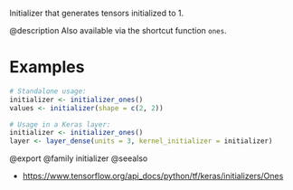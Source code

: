 Initializer that generates tensors initialized to 1.

@description
Also available via the shortcut function `ones`.

# Examples

```r
# Standalone usage:
initializer <- initializer_ones()
values <- initializer(shape = c(2, 2))
```


```r
# Usage in a Keras layer:
initializer <- initializer_ones()
layer <- layer_dense(units = 3, kernel_initializer = initializer)
```

@export
@family initializer
@seealso
+ <https://www.tensorflow.org/api_docs/python/tf/keras/initializers/Ones>
